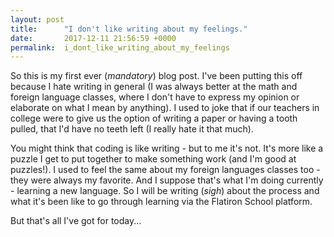 ```yaml
---
layout: post
title:      "I don't like writing about my feelings."
date:       2017-12-11 21:56:59 +0000
permalink:  i_dont_like_writing_about_my_feelings
---
```



So this is my first ever (*mandatory*) blog post. I've been putting this off because I hate writing in general (I was always better at the math and foreign language classes, where I don't have to express my opinion or elaborate on what I mean by anything). I used to joke that if our teachers in college were to give us the option of writing a paper or having a tooth pulled, that I'd have no teeth left (I really hate it that much). 

You might think that coding is like writing - but to me it's not. It's more like a puzzle I get to put together to make something work (and I'm good at puzzles!).  I used to feel the same about my foreign languages classes too - they were always my favorite. And I suppose that's what I'm doing currently - learning a new language. So I will be writing (*sigh*) about the process and what it's been like to go through learning via the Flatiron School platform. 

But that's all I've got for today... 
